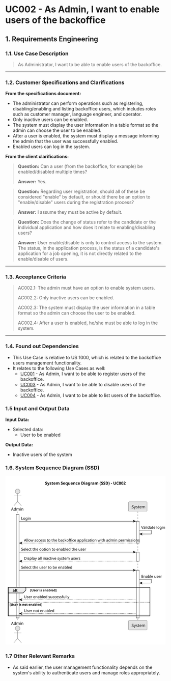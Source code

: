 # UC002 - As Admin, I want to enable users of the backoffice

## 1. Requirements Engineering

### 1.1. Use Case Description

> As Administrator, I want to be able to enable users of the backoffice.

---

### 1.2. Customer Specifications and Clarifications

**From the specifications document:**

- The administrator can perform operations such as registering, disabling/enabling and listing backoffice users, which includes roles such as customer manager, language engineer, and operator.
- Only inactive users can be enabled.
- The system must display the user information in a table format so the admin can choose the user to be enabled.
- After a user is enabled, the system must display a message informing the admin that the user was successfully enabled.
- Enabled users can log in the system.

**From the client clarifications:**

> **Question:** Can a user (from the backoffice, for example) be enabled/disabled multiple times?
>
> **Answer:** Yes.

> **Question:** Regarding user registration, should all of these be considered "enable" by default, or should there be an option to "enable/disable" users during the registration process?
> 
> **Answer:** I assume they must be active by default.

> **Question:** Does the change of status refer to the candidate or the individual application and how does it relate to enabling/disabling users?
> 
> **Answer:** User enable/disable is only to control access to the system.
The status, in the application process, is the status of a candidate's application for a job opening, it is not directly related to the enable/disable of users.

--- 

### 1.3. Acceptance Criteria

> AC002.1: The admin must have an option to enable system users.
> 
> AC002.2: Only inactive users can be enabled.
> 
> AC002.3: The system must display the user information in a table format so the admin can choose the user to be enabled.
> 
> AC002.4: After a user is enabled, he/she must be able to log in the system. 

---

### 1.4. Found out Dependencies

* This Use Case is relative to US 1000, which is related to the backoffice users management functionality.
* It relates to the following Use Cases as well:
  - [UC001](../../UC001/README.md) - As Admin, I want to be able to register users of the backoffice.
  - [UC003](../../UC003/README.md) - As Admin, I want to be able to disable users of the backoffice.
  - [UC004](../../UC004/README.md) - As Admin, I want to be able to list users of the backoffice.

### 1.5 Input and Output Data

**Input Data:**
- Selected data:
  - User to be enabled

**Output Data:**
- Inactive users of the system

### 1.6. System Sequence Diagram (SSD)

![System Sequence Diagram](svg/uc002-system-sequence-diagram.svg)

### 1.7 Other Relevant Remarks

- As said earlier, the user management functionality depends on the system's ability to authenticate users and manage roles appropriately.